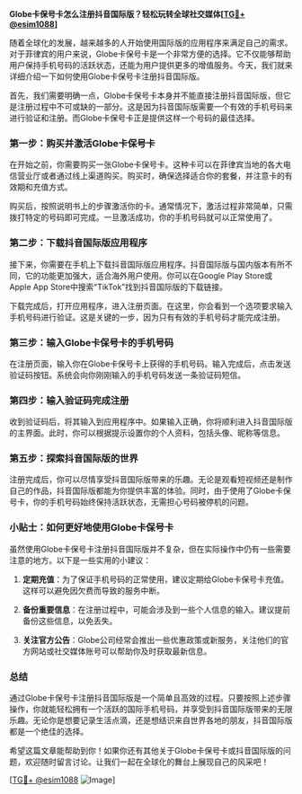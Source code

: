 **Globe卡保号卡怎么注册抖音国际版？轻松玩转全球社交媒体[[TG💪+ @esim1088](https://t.me/s/esim1088)]**

随着全球化的发展，越来越多的人开始使用国际版的应用程序来满足自己的需求。对于菲律宾的用户来说，Globe卡保号卡是一个非常方便的选择。它不仅能够帮助用户保持手机号码的活跃状态，还能为用户提供更多的增值服务。今天，我们就来详细介绍一下如何使用Globe卡保号卡注册抖音国际版。

首先，我们需要明确一点，Globe卡保号卡本身并不能直接注册抖音国际版，但它是注册过程中不可或缺的一部分。这是因为抖音国际版需要一个有效的手机号码来进行验证和注册。而Globe卡保号卡正是提供这样一个号码的最佳选择。

### **第一步：购买并激活Globe卡保号卡**

在开始之前，你需要购买一张Globe卡保号卡。这种卡可以在菲律宾当地的各大电信营业厅或者通过线上渠道购买。购买时，确保选择适合你的套餐，并注意卡的有效期和充值方式。

购买后，按照说明书上的步骤激活你的卡。通常情况下，激活过程非常简单，只需拨打特定的号码即可完成。一旦激活成功，你的手机号码就可以正常使用了。

### **第二步：下载抖音国际版应用程序**

接下来，你需要在手机上下载抖音国际版应用程序。抖音国际版与国内版本有所不同，它的功能更加强大，适合海外用户使用。你可以在Google Play Store或Apple App Store中搜索“TikTok”找到抖音国际版的下载链接。

下载完成后，打开应用程序，进入注册页面。在这里，你会看到一个选项要求输入手机号码进行验证。这是关键的一步，因为只有有效的手机号码才能完成注册。

### **第三步：输入Globe卡保号卡的手机号码**

在注册页面，输入你在Globe卡保号卡上获得的手机号码。输入完成后，点击发送验证码按钮。系统会向你刚刚输入的手机号码发送一条验证码短信。

### **第四步：输入验证码完成注册**

收到验证码后，将其输入到应用程序中。如果输入正确，你将顺利进入抖音国际版的主界面。此时，你可以根据提示设置你的个人资料，包括头像、昵称等信息。

### **第五步：探索抖音国际版的世界**

注册完成后，你可以尽情享受抖音国际版带来的乐趣。无论是观看短视频还是制作自己的作品，抖音国际版都能为你提供丰富的体验。同时，由于使用了Globe卡保号卡，你的手机号码始终保持活跃状态，无需担心号码被停机的问题。

### **小贴士：如何更好地使用Globe卡保号卡**

虽然使用Globe卡保号卡注册抖音国际版并不复杂，但在实际操作中仍有一些需要注意的地方。以下是一些实用的小建议：

1. **定期充值**：为了保证手机号码的正常使用，建议定期给Globe卡保号卡充值。这样可以避免因欠费而导致的服务中断。
   
2. **备份重要信息**：在注册过程中，可能会涉及到一些个人信息的输入。建议提前备份这些信息，以免丢失。

3. **关注官方公告**：Globe公司经常会推出一些优惠政策或新服务，关注他们的官方网站或社交媒体账号可以帮助你及时获取最新信息。

### **总结**

通过Globe卡保号卡注册抖音国际版是一个简单且高效的过程。只要按照上述步骤操作，你就能轻松拥有一个活跃的国际手机号码，并享受到抖音国际版带来的无限乐趣。无论你是想要记录生活点滴，还是想结识来自世界各地的朋友，抖音国际版都是一个绝佳的选择。

希望这篇文章能帮助到你！如果你还有其他关于Globe卡保号卡或抖音国际版的问题，欢迎随时留言讨论。让我们一起在全球化的舞台上展现自己的风采吧！

[[TG💪+ @esim1088](https://t.me/s/esim1088) ![Image](https://i.postimg.cc/4NQfJmqS/Snipaste-2025-05-13-00-14-12.png)]